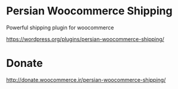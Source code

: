 # Persian Woocommerce Shipping
Powerful shipping plugin for woocommerce

https://wordpress.org/plugins/persian-woocommerce-shipping/

# Donate

http://donate.woocommerce.ir/persian-woocommerce-shipping/